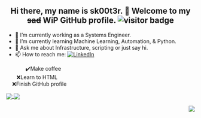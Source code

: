 <h2 align="center"> Hi there, my name is sk00t3r. 👋 Welcome to my <del>sad</del> WiP GitHub profile. <img src="https://visitor-badge.laobi.icu/badge?page_id=sk00t3r" alt="visitor badge"/>
</h2>

- 🔭 I’m currently working as a Systems Engineer.
- 🌱 I’m currently learning Machine Learning, Automation, & Python. 
- 💬 Ask me about Infrastructure, scripting or just say hi.
- 📫 How to reach me: <a href="https://www.linkedin.com/in/eric-johnson-a311a257/" rel="nofollow"><img src="https://camo.githubusercontent.com/a80d00f23720d0bc9f55481cfcd77ab79e141606829cf16ec43f8cacc7741e46/68747470733a2f2f696d672e736869656c64732e696f2f62616467652f4c696e6b6564496e2d3030373742353f7374796c653d666f722d7468652d6261646765266c6f676f3d6c696e6b6564696e266c6f676f436f6c6f723d7768697465" alt="LinkedIn" data-canonical-src="https://img.shields.io/badge/LinkedIn-0077B5?style=for-the-badge&amp;logo=linkedin&amp;logoColor=white" style="max-width:100%;"></a>


<p align="left">
&nbsp;&nbsp;&nbsp;&nbsp;&nbsp;&nbsp;&nbsp;&nbsp;&nbsp;&nbsp;&nbsp;&nbsp;&nbsp;✔️Make coffee
<br>&nbsp;&nbsp;&nbsp;&nbsp;&nbsp;&nbsp;&nbsp;❌Learn to HTML
<br>&nbsp;&nbsp;&nbsp;&nbsp;❌Finish GitHub profile
</p>

 <a href="https://github.com/anuraghazra/github-readme-stats">
    <img align="center" src="https://github-readme-stats.vercel.app/api?username=sk00t3r&theme=radical&show_icons=true&hide_border=true$bg_color=#481485" />
  </a>
<a href="https://github.com/anuraghazra/github-readme-stats">
<img align="center" src="https://github-readme-streak-stats.herokuapp.com/?user=sk00t3r&theme=radical&hide_border=true" />
  </a>
      <br>
      <br>
  <a href="https://github.com/anuraghazra/github-readme-stats">
    <img align="right" src="https://github-readme-stats.vercel.app/api/top-langs/?username=sk00t3r&layout=compact" />  
  </a>

<!--
**sk00t3r/sk00t3r** is a ✨ _special_ ✨ repository because its `README.md` (this file) appears on your GitHub profile.

Here are some ideas to get you started:

- 🔭 I’m currently working on ...
- 🌱 I’m currently learning ...
- 👯 I’m looking to collaborate on ...
- 🤔 I’m looking for help with ...
- 💬 Ask me about ...
- 📫 How to reach me: ...
- 😄 Pronouns: ...
- ⚡ Fun fact: ...
-->
